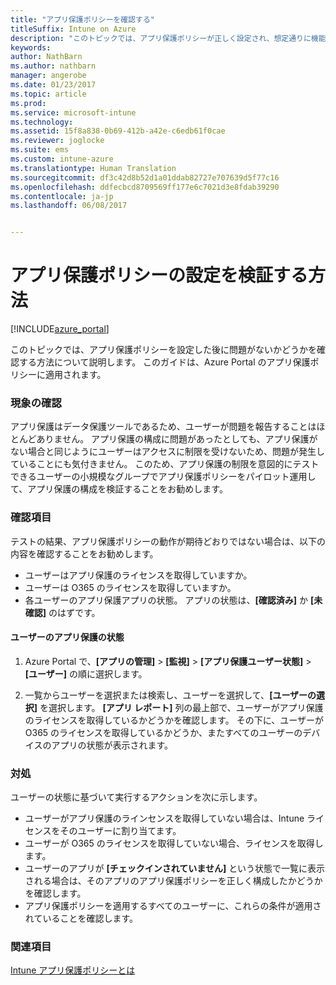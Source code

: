 ```yaml
---
title: "アプリ保護ポリシーを確認する"
titleSuffix: Intune on Azure
description: "このトピックでは、アプリ保護ポリシーが正しく設定され、想定通りに機能するかどうかをテストおよび検証する方法について説明します。&quot;"
keywords: 
author: NathBarn
ms.author: nathbarn
manager: angerobe
ms.date: 01/23/2017
ms.topic: article
ms.prod: 
ms.service: microsoft-intune
ms.technology: 
ms.assetid: 15f8a838-0b69-412b-a42e-c6edb61f0cae
ms.reviewer: joglocke
ms.suite: ems
ms.custom: intune-azure
ms.translationtype: Human Translation
ms.sourcegitcommit: df3c42d8b52d1a01ddab82727e707639d5f77c16
ms.openlocfilehash: ddfecbcd8709569ff177e6c7021d3e8fdab39290
ms.contentlocale: ja-jp
ms.lasthandoff: 06/08/2017


---
```


# <a name="how-to-validate-your-app-protection-policy-setup"></a>アプリ保護ポリシーの設定を検証する方法

[!INCLUDE[azure_portal](./includes/azure_portal.md)]


このトピックでは、アプリ保護ポリシーを設定した後に問題がないかどうかを確認する方法について説明します。 このガイドは、Azure Portal のアプリ保護ポリシーに適用されます。

### <a name="checking-for-symptoms"></a>現象の確認
アプリ保護はデータ保護ツールであるため、ユーザーが問題を報告することはほとんどありません。 アプリ保護の構成に問題があったとしても、アプリ保護がない場合と同じようにユーザーはアクセスに制限を受けないため、問題が発生していることにも気付きません。 このため、アプリ保護の制限を意図的にテストできるユーザーの小規模なグループでアプリ保護ポリシーをパイロット運用して、アプリ保護の構成を検証することをお勧めします。


### <a name="what-to-check"></a>確認項目

テストの結果、アプリ保護ポリシーの動作が期待どおりではない場合は、以下の内容を確認することをお勧めします。

- ユーザーはアプリ保護のライセンスを取得していますか。
- ユーザーは O365 のライセンスを取得していますか。
- 各ユーザーのアプリ保護アプリの状態。 アプリの状態は、**[確認済み]** か **[未確認]** のはずです。

#### <a name="user-app-protection-status"></a>ユーザーのアプリ保護の状態
1. Azure Portal で、**[アプリの管理]** > **[監視]** >  **[アプリ保護ユーザー状態]** > **[ユーザー]** の順に選択します。

2. 一覧からユーザーを選択または検索し、ユーザーを選択して、**[ユーザーの選択]** を選択します。 **[アプリ レポート]** 列の最上部で、ユーザーがアプリ保護のライセンスを取得しているかどうかを確認します。 その下に、ユーザーが O365 のライセンスを取得しているかどうか、またすべてのユーザーのデバイスのアプリの状態が表示されます。



### <a name="what-to-do"></a>対処
ユーザーの状態に基づいて実行するアクションを次に示します。

- ユーザーがアプリ保護のラインセンスを取得していない場合は、Intune ライセンスをそのユーザーに割り当てます。
- ユーザーが O365 のライセンスを取得していない場合、ライセンスを取得します。
- ユーザーのアプリが **[チェックインされていません]** という状態で一覧に表示される場合は、そのアプリのアプリ保護ポリシーを正しく構成したかどうかを確認します。
- アプリ保護ポリシーを適用するすべてのユーザーに、これらの条件が適用されていることを確認します。

### <a name="see-also"></a>関連項目

[Intune アプリ保護ポリシーとは](app-protection-policies.md)

